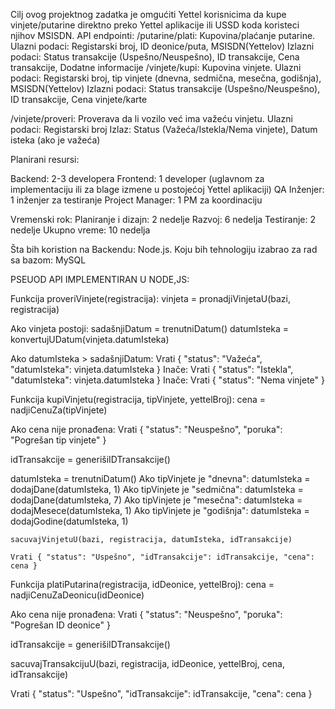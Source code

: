 Cilj ovog projektnog zadatka je omgućiti Yettel korisnicima da kupe vinjete/putarine direktno preko Yettel aplikacije ili USSD koda koristeci njihov MSISDN.
API endpointi: 
  /putarine/plati: Kupovina/plaćanje putarine.
Ulazni podaci:
Registarski broj, ID deonice/puta, MSISDN(Yettelov)
Izlazni podaci:
Status transakcije (Uspešno/Neuspešno), ID transakcije, Cena transakcije, Dodatne informacije 
  /vinjete/kupi: Kupovina vinjete.
Ulazni podaci:
Registarski broj, tip vinjete (dnevna, sedmična, mesečna, godišnja), MSISDN(Yettelov)
Izlazni podaci:
Status transakcije (Uspešno/Neuspešno), ID transakcije, Cena vinjete/karte

  /vinjete/proveri: Proverava da li vozilo već ima važeću vinjetu.
Ulazni podaci: Registarski broj
Izlaz:
Status (Važeća/Istekla/Nema vinjete), Datum isteka (ako je važeća)

Planirani resursi:

Backend: 2-3 developera
Frontend: 1 developer (uglavnom za implementaciju ili za blage izmene u postojećoj Yettel aplikaciji)
QA Inženjer: 1 inženjer za testiranje
Project Manager: 1 PM za koordinaciju

Vremenski rok:
Planiranje i dizajn: 2 nedelje
Razvoj: 6 nedelja
Testiranje: 2 nedelje
Ukupno vreme: 10 nedelja


Šta bih koristion na Backendu: Node.js.
Koju bih tehnologiju izabrao za rad sa bazom: MySQL 

PSEUOD API IMPLEMENTIRAN U NODE,JS:

Funkcija proveriVinjete(registracija):
    vinjeta = pronadjiVinjetaU(bazi, registracija)

   Ako vinjeta postoji:
        sadašnjiDatum = trenutniDatum()
        datumIsteka = konvertujUDatum(vinjeta.datumIsteka)

   Ako datumIsteka > sadašnjiDatum:
            Vrati { "status": "Važeća", "datumIsteka": vinjeta.datumIsteka }
    Inače:
            Vrati { "status": "Istekla", "datumIsteka": vinjeta.datumIsteka }
    Inače:
        Vrati { "status": "Nema vinjete" }



Funkcija kupiVinjetu(registracija, tipVinjete, yettelBroj):
  cena = nadjiCenuZa(tipVinjete)

  Ako cena nije pronađena:
    Vrati { "status": "Neuspešno", "poruka": "Pogrešan tip vinjete" }

  idTransakcije = generišiIDTransakcije()

  datumIsteka = trenutniDatum()
  Ako tipVinjete je "dnevna":
        datumIsteka = dodajDane(datumIsteka, 1)
  Ako tipVinjete je "sedmična":
        datumIsteka = dodajDane(datumIsteka, 7)
    Ako tipVinjete je "mesečna":
        datumIsteka = dodajMesece(datumIsteka, 1)
    Ako tipVinjete je "godišnja":
        datumIsteka = dodajGodine(datumIsteka, 1)

    sacuvajVinjetuU(bazi, registracija, datumIsteka, idTransakcije)

    Vrati { "status": "Uspešno", "idTransakcije": idTransakcije, "cena": cena }



Funkcija platiPutarina(registracija, idDeonice, yettelBroj):
  cena = nadjiCenuZaDeonicu(idDeonice)

  Ako cena nije pronađena:
        Vrati { "status": "Neuspešno", "poruka": "Pogrešan ID deonice" }

  idTransakcije = generišiIDTransakcije()

  sacuvajTransakcijuU(bazi, registracija, idDeonice, yettelBroj, cena, idTransakcije)

  Vrati { "status": "Uspešno", "idTransakcije": idTransakcije, "cena": cena }
